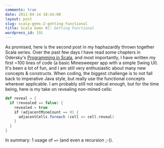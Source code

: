 ```yaml
---
comments: true
date: 2011-04-14 18:43:00
layout: post
slug: scala-gems-2-getting-functional
title: Scala Gems #2: Getting Functional
wordpress_id: 191
---
```

As promised, here is the second post in my haphazardly thrown together Scala series. Over the past few days I have read some chapters in Odersky's [Programming in Scala](http://www.artima.com/shop/programming_in_scala_2ed), and most importantly, I have written my first ~100 lines of code (a basic Minesweeper app with a simple Swing UI). It's been a lot of fun, and I am still very enthusiastic about many new concepts & constructs. When coding, the biggest challenge is to not fall back to imperative Java style, but really use the functional concepts wherever applicable. I am probably still not radical enough, but for the time being, here is my take on revealing non-mined cells:
``` scala
def reveal = {
  if (revealed == false) {
    revealed = true
    if (adjacentMineCount == 0) {
      adjacentCells.foreach (cell => cell.reveal)
    }
  }
}
```
In summary: 1 usage of `=>` (and even a recursion ;-)).
